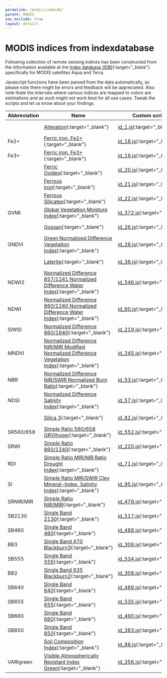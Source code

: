 ```yaml
---
permalink: /modis/indexdb/
parent: MODIS
nav_exclude: true
layout: default
---
```


# MODIS indices from indexdatabase

Following collection of remote sensing indices has been constructed from the information available at the [Index database (IDB)](https://www.indexdatabase.de/){:target="_blank"} specifically for MODIS satellites Aqua and Terra.

Javascript functions have been parsed from the data automatically, so please note there might be errors and feedback will be appreciated. Also note thate the intervals where various indices are mapped to colors are estimations and as such might not work best for all use cases. Tweak the scripts and let us know about your findings.


| Abbreviation | Name | Custom script | Open in EO Browser |
 |---|---|---|---|
|  | [Alteration](https://www.indexdatabase.de/db/si-single.php?rsindex_id=1=&sensor_id=14){:target="_blank"} | [id_1.js](./id_1.js){:target="_blank"} | [EO Browser](https://apps.sentinel-hub.com/eo-browser/?datasetId=MODIS&lat=42.86691&lng=10.78033&zoom=8&fromTime=2020-07-05T00%3A00%3A00.000Z&toTime=2020-07-05T23%3A59%3A59.999Z&evalscripturl=https%3A%2F%2Fraw.githubusercontent.com%2Fsentinel-hub%2Fcustom-scripts%2Fmaster%2Fmodis%2Findexdb%2Fid_1.js#custom-script){:target="_blank"} |
| Fe2+ | [Ferric iron, Fe2+](https://www.indexdatabase.de/db/si-single.php?rsindex_id=18=&sensor_id=14){:target="_blank"} | [id_18.js](./id_18.js){:target="_blank"} | [EO Browser](https://apps.sentinel-hub.com/eo-browser/?datasetId=MODIS&lat=42.86691&lng=10.78033&zoom=8&fromTime=2020-07-05T00%3A00%3A00.000Z&toTime=2020-07-05T23%3A59%3A59.999Z&evalscripturl=https%3A%2F%2Fraw.githubusercontent.com%2Fsentinel-hub%2Fcustom-scripts%2Fmaster%2Fmodis%2Findexdb%2Fid_18.js#custom-script){:target="_blank"} |
| Fe3+ | [Ferric iron, Fe3+](https://www.indexdatabase.de/db/si-single.php?rsindex_id=19=&sensor_id=14){:target="_blank"} | [id_19.js](./id_19.js){:target="_blank"} | [EO Browser](https://apps.sentinel-hub.com/eo-browser/?datasetId=MODIS&lat=42.86691&lng=10.78033&zoom=8&fromTime=2020-07-05T00%3A00%3A00.000Z&toTime=2020-07-05T23%3A59%3A59.999Z&evalscripturl=https%3A%2F%2Fraw.githubusercontent.com%2Fsentinel-hub%2Fcustom-scripts%2Fmaster%2Fmodis%2Findexdb%2Fid_19.js#custom-script){:target="_blank"} |
|  | [Ferric Oxides](https://www.indexdatabase.de/db/si-single.php?rsindex_id=20=&sensor_id=14){:target="_blank"} | [id_20.js](./id_20.js){:target="_blank"} | [EO Browser](https://apps.sentinel-hub.com/eo-browser/?datasetId=MODIS&lat=42.86691&lng=10.78033&zoom=8&fromTime=2020-07-05T00%3A00%3A00.000Z&toTime=2020-07-05T23%3A59%3A59.999Z&evalscripturl=https%3A%2F%2Fraw.githubusercontent.com%2Fsentinel-hub%2Fcustom-scripts%2Fmaster%2Fmodis%2Findexdb%2Fid_20.js#custom-script){:target="_blank"} |
|  | [Ferrous iron](https://www.indexdatabase.de/db/si-single.php?rsindex_id=21=&sensor_id=14){:target="_blank"} | [id_21.js](./id_21.js){:target="_blank"} | [EO Browser](https://apps.sentinel-hub.com/eo-browser/?datasetId=MODIS&lat=42.86691&lng=10.78033&zoom=8&fromTime=2020-07-05T00%3A00%3A00.000Z&toTime=2020-07-05T23%3A59%3A59.999Z&evalscripturl=https%3A%2F%2Fraw.githubusercontent.com%2Fsentinel-hub%2Fcustom-scripts%2Fmaster%2Fmodis%2Findexdb%2Fid_21.js#custom-script){:target="_blank"} |
|  | [Ferrous Silicates](https://www.indexdatabase.de/db/si-single.php?rsindex_id=22=&sensor_id=14){:target="_blank"} | [id_22.js](./id_22.js){:target="_blank"} | [EO Browser](https://apps.sentinel-hub.com/eo-browser/?datasetId=MODIS&lat=42.86691&lng=10.78033&zoom=8&fromTime=2020-07-05T00%3A00%3A00.000Z&toTime=2020-07-05T23%3A59%3A59.999Z&evalscripturl=https%3A%2F%2Fraw.githubusercontent.com%2Fsentinel-hub%2Fcustom-scripts%2Fmaster%2Fmodis%2Findexdb%2Fid_22.js#custom-script){:target="_blank"} |
| GVMI | [Global Vegetation Moisture Index](https://www.indexdatabase.de/db/si-single.php?rsindex_id=372=&sensor_id=14){:target="_blank"} | [id_372.js](./id_372.js){:target="_blank"} | [EO Browser](https://apps.sentinel-hub.com/eo-browser/?datasetId=MODIS&lat=42.86691&lng=10.78033&zoom=8&fromTime=2020-07-05T00%3A00%3A00.000Z&toTime=2020-07-05T23%3A59%3A59.999Z&evalscripturl=https%3A%2F%2Fraw.githubusercontent.com%2Fsentinel-hub%2Fcustom-scripts%2Fmaster%2Fmodis%2Findexdb%2Fid_372.js#custom-script){:target="_blank"} |
|  | [Gossan](https://www.indexdatabase.de/db/si-single.php?rsindex_id=26=&sensor_id=14){:target="_blank"} | [id_26.js](./id_26.js){:target="_blank"} | [EO Browser](https://apps.sentinel-hub.com/eo-browser/?datasetId=MODIS&lat=42.86691&lng=10.78033&zoom=8&fromTime=2020-07-05T00%3A00%3A00.000Z&toTime=2020-07-05T23%3A59%3A59.999Z&evalscripturl=https%3A%2F%2Fraw.githubusercontent.com%2Fsentinel-hub%2Fcustom-scripts%2Fmaster%2Fmodis%2Findexdb%2Fid_26.js#custom-script){:target="_blank"} |
| GNDVI | [Green Normalized Difference Vegetation Index](https://www.indexdatabase.de/db/si-single.php?rsindex_id=28=&sensor_id=14){:target="_blank"} | [id_28.js](./id_28.js){:target="_blank"} | [EO Browser](https://apps.sentinel-hub.com/eo-browser/?datasetId=MODIS&lat=42.86691&lng=10.78033&zoom=8&fromTime=2020-07-05T00%3A00%3A00.000Z&toTime=2020-07-05T23%3A59%3A59.999Z&evalscripturl=https%3A%2F%2Fraw.githubusercontent.com%2Fsentinel-hub%2Fcustom-scripts%2Fmaster%2Fmodis%2Findexdb%2Fid_28.js#custom-script){:target="_blank"} |
|  | [Laterite](https://www.indexdatabase.de/db/si-single.php?rsindex_id=38=&sensor_id=14){:target="_blank"} | [id_38.js](./id_38.js){:target="_blank"} | [EO Browser](https://apps.sentinel-hub.com/eo-browser/?datasetId=MODIS&lat=42.86691&lng=10.78033&zoom=8&fromTime=2020-07-05T00%3A00%3A00.000Z&toTime=2020-07-05T23%3A59%3A59.999Z&evalscripturl=https%3A%2F%2Fraw.githubusercontent.com%2Fsentinel-hub%2Fcustom-scripts%2Fmaster%2Fmodis%2Findexdb%2Fid_38.js#custom-script){:target="_blank"} |
| NDWI2 | [Normalized Difference 857/1241 Normalized Difference Water Index](https://www.indexdatabase.de/db/si-single.php?rsindex_id=546=&sensor_id=14){:target="_blank"} | [id_546.js](./id_546.js){:target="_blank"} | [EO Browser](https://apps.sentinel-hub.com/eo-browser/?datasetId=MODIS&lat=42.86691&lng=10.78033&zoom=8&fromTime=2020-07-05T00%3A00%3A00.000Z&toTime=2020-07-05T23%3A59%3A59.999Z&evalscripturl=https%3A%2F%2Fraw.githubusercontent.com%2Fsentinel-hub%2Fcustom-scripts%2Fmaster%2Fmodis%2Findexdb%2Fid_546.js#custom-script){:target="_blank"} |
| NDWI | [Normalized Difference 860/1240 Normalized Difference Water Index](https://www.indexdatabase.de/db/si-single.php?rsindex_id=60=&sensor_id=14){:target="_blank"} | [id_60.js](./id_60.js){:target="_blank"} | [EO Browser](https://apps.sentinel-hub.com/eo-browser/?datasetId=MODIS&lat=42.86691&lng=10.78033&zoom=8&fromTime=2020-07-05T00%3A00%3A00.000Z&toTime=2020-07-05T23%3A59%3A59.999Z&evalscripturl=https%3A%2F%2Fraw.githubusercontent.com%2Fsentinel-hub%2Fcustom-scripts%2Fmaster%2Fmodis%2Findexdb%2Fid_60.js#custom-script){:target="_blank"} |
| SIWSI | [Normalized Difference 860/1640](https://www.indexdatabase.de/db/si-single.php?rsindex_id=219=&sensor_id=14){:target="_blank"} | [id_219.js](./id_219.js){:target="_blank"} | [EO Browser](https://apps.sentinel-hub.com/eo-browser/?datasetId=MODIS&lat=42.86691&lng=10.78033&zoom=8&fromTime=2020-07-05T00%3A00%3A00.000Z&toTime=2020-07-05T23%3A59%3A59.999Z&evalscripturl=https%3A%2F%2Fraw.githubusercontent.com%2Fsentinel-hub%2Fcustom-scripts%2Fmaster%2Fmodis%2Findexdb%2Fid_219.js#custom-script){:target="_blank"} |
| MNDVI | [Normalized Difference NIR/MIR Modified Normalized Difference Vegetation Index](https://www.indexdatabase.de/db/si-single.php?rsindex_id=245=&sensor_id=14){:target="_blank"} | [id_245.js](./id_245.js){:target="_blank"} | [EO Browser](https://apps.sentinel-hub.com/eo-browser/?datasetId=MODIS&lat=42.86691&lng=10.78033&zoom=8&fromTime=2020-07-05T00%3A00%3A00.000Z&toTime=2020-07-05T23%3A59%3A59.999Z&evalscripturl=https%3A%2F%2Fraw.githubusercontent.com%2Fsentinel-hub%2Fcustom-scripts%2Fmaster%2Fmodis%2Findexdb%2Fid_245.js#custom-script){:target="_blank"} |
| NBR | [Normalized Difference NIR/SWIR Normalized Burn Ratio](https://www.indexdatabase.de/db/si-single.php?rsindex_id=53=&sensor_id=14){:target="_blank"} | [id_53.js](./id_53.js){:target="_blank"} | [EO Browser](https://apps.sentinel-hub.com/eo-browser/?datasetId=MODIS&lat=42.86691&lng=10.78033&zoom=8&fromTime=2020-07-05T00%3A00%3A00.000Z&toTime=2020-07-05T23%3A59%3A59.999Z&evalscripturl=https%3A%2F%2Fraw.githubusercontent.com%2Fsentinel-hub%2Fcustom-scripts%2Fmaster%2Fmodis%2Findexdb%2Fid_53.js#custom-script){:target="_blank"} |
| NDSI | [Normalized Difference Salinity Index](https://www.indexdatabase.de/db/si-single.php?rsindex_id=57=&sensor_id=14){:target="_blank"} | [id_57.js](./id_57.js){:target="_blank"} | [EO Browser](https://apps.sentinel-hub.com/eo-browser/?datasetId=MODIS&lat=42.86691&lng=10.78033&zoom=8&fromTime=2020-07-05T00%3A00%3A00.000Z&toTime=2020-07-05T23%3A59%3A59.999Z&evalscripturl=https%3A%2F%2Fraw.githubusercontent.com%2Fsentinel-hub%2Fcustom-scripts%2Fmaster%2Fmodis%2Findexdb%2Fid_57.js#custom-script){:target="_blank"} |
|  | [Silica 3](https://www.indexdatabase.de/db/si-single.php?rsindex_id=82=&sensor_id=14){:target="_blank"} | [id_82.js](./id_82.js){:target="_blank"} | [EO Browser](https://apps.sentinel-hub.com/eo-browser/?datasetId=MODIS&lat=42.86691&lng=10.78033&zoom=8&fromTime=2020-07-05T00%3A00%3A00.000Z&toTime=2020-07-05T23%3A59%3A59.999Z&evalscripturl=https%3A%2F%2Fraw.githubusercontent.com%2Fsentinel-hub%2Fcustom-scripts%2Fmaster%2Fmodis%2Findexdb%2Fid_82.js#custom-script){:target="_blank"} |
| SR560/658 | [Simple Ratio 560/658 GRVIhyper](https://www.indexdatabase.de/db/si-single.php?rsindex_id=552=&sensor_id=14){:target="_blank"} | [id_552.js](./id_552.js){:target="_blank"} | [EO Browser](https://apps.sentinel-hub.com/eo-browser/?datasetId=MODIS&lat=42.86691&lng=10.78033&zoom=8&fromTime=2020-07-05T00%3A00%3A00.000Z&toTime=2020-07-05T23%3A59%3A59.999Z&evalscripturl=https%3A%2F%2Fraw.githubusercontent.com%2Fsentinel-hub%2Fcustom-scripts%2Fmaster%2Fmodis%2Findexdb%2Fid_552.js#custom-script){:target="_blank"} |
| SRWI | [Simple Ratio 860/1240](https://www.indexdatabase.de/db/si-single.php?rsindex_id=220=&sensor_id=14){:target="_blank"} | [id_220.js](./id_220.js){:target="_blank"} | [EO Browser](https://apps.sentinel-hub.com/eo-browser/?datasetId=MODIS&lat=42.86691&lng=10.78033&zoom=8&fromTime=2020-07-05T00%3A00%3A00.000Z&toTime=2020-07-05T23%3A59%3A59.999Z&evalscripturl=https%3A%2F%2Fraw.githubusercontent.com%2Fsentinel-hub%2Fcustom-scripts%2Fmaster%2Fmodis%2Findexdb%2Fid_220.js#custom-script){:target="_blank"} |
| RDI | [Simple Ratio MIR/NIR Ratio Drought Index](https://www.indexdatabase.de/db/si-single.php?rsindex_id=71=&sensor_id=14){:target="_blank"} | [id_71.js](./id_71.js){:target="_blank"} | [EO Browser](https://apps.sentinel-hub.com/eo-browser/?datasetId=MODIS&lat=42.86691&lng=10.78033&zoom=8&fromTime=2020-07-05T00%3A00%3A00.000Z&toTime=2020-07-05T23%3A59%3A59.999Z&evalscripturl=https%3A%2F%2Fraw.githubusercontent.com%2Fsentinel-hub%2Fcustom-scripts%2Fmaster%2Fmodis%2Findexdb%2Fid_71.js#custom-script){:target="_blank"} |
| SI | [Simple Ratio MIR/SWIR Cley Mineral-Index, Salinity Index](https://www.indexdatabase.de/db/si-single.php?rsindex_id=95=&sensor_id=14){:target="_blank"} | [id_95.js](./id_95.js){:target="_blank"} | [EO Browser](https://apps.sentinel-hub.com/eo-browser/?datasetId=MODIS&lat=42.86691&lng=10.78033&zoom=8&fromTime=2020-07-05T00%3A00%3A00.000Z&toTime=2020-07-05T23%3A59%3A59.999Z&evalscripturl=https%3A%2F%2Fraw.githubusercontent.com%2Fsentinel-hub%2Fcustom-scripts%2Fmaster%2Fmodis%2Findexdb%2Fid_95.js#custom-script){:target="_blank"} |
| SRNIR/MIR | [Simple Ratio NIR/MIR](https://www.indexdatabase.de/db/si-single.php?rsindex_id=479=&sensor_id=14){:target="_blank"} | [id_479.js](./id_479.js){:target="_blank"} | [EO Browser](https://apps.sentinel-hub.com/eo-browser/?datasetId=MODIS&lat=42.86691&lng=10.78033&zoom=8&fromTime=2020-07-05T00%3A00%3A00.000Z&toTime=2020-07-05T23%3A59%3A59.999Z&evalscripturl=https%3A%2F%2Fraw.githubusercontent.com%2Fsentinel-hub%2Fcustom-scripts%2Fmaster%2Fmodis%2Findexdb%2Fid_479.js#custom-script){:target="_blank"} |
| SB2130 | [Single Band 2130](https://www.indexdatabase.de/db/si-single.php?rsindex_id=517=&sensor_id=14){:target="_blank"} | [id_517.js](./id_517.js){:target="_blank"} | [EO Browser](https://apps.sentinel-hub.com/eo-browser/?datasetId=MODIS&lat=42.86691&lng=10.78033&zoom=8&fromTime=2020-07-05T00%3A00%3A00.000Z&toTime=2020-07-05T23%3A59%3A59.999Z&evalscripturl=https%3A%2F%2Fraw.githubusercontent.com%2Fsentinel-hub%2Fcustom-scripts%2Fmaster%2Fmodis%2Findexdb%2Fid_517.js#custom-script){:target="_blank"} |
| SB460 | [Single Band 460](https://www.indexdatabase.de/db/si-single.php?rsindex_id=488=&sensor_id=14){:target="_blank"} | [id_488.js](./id_488.js){:target="_blank"} | [EO Browser](https://apps.sentinel-hub.com/eo-browser/?datasetId=MODIS&lat=42.86691&lng=10.78033&zoom=8&fromTime=2020-07-05T00%3A00%3A00.000Z&toTime=2020-07-05T23%3A59%3A59.999Z&evalscripturl=https%3A%2F%2Fraw.githubusercontent.com%2Fsentinel-hub%2Fcustom-scripts%2Fmaster%2Fmodis%2Findexdb%2Fid_488.js#custom-script){:target="_blank"} |
| BB3 | [Single Band 470 Blackburn3](https://www.indexdatabase.de/db/si-single.php?rsindex_id=309=&sensor_id=14){:target="_blank"} | [id_309.js](./id_309.js){:target="_blank"} | [EO Browser](https://apps.sentinel-hub.com/eo-browser/?datasetId=MODIS&lat=42.86691&lng=10.78033&zoom=8&fromTime=2020-07-05T00%3A00%3A00.000Z&toTime=2020-07-05T23%3A59%3A59.999Z&evalscripturl=https%3A%2F%2Fraw.githubusercontent.com%2Fsentinel-hub%2Fcustom-scripts%2Fmaster%2Fmodis%2Findexdb%2Fid_309.js#custom-script){:target="_blank"} |
| SB555 | [Single Band 555](https://www.indexdatabase.de/db/si-single.php?rsindex_id=534=&sensor_id=14){:target="_blank"} | [id_534.js](./id_534.js){:target="_blank"} | [EO Browser](https://apps.sentinel-hub.com/eo-browser/?datasetId=MODIS&lat=42.86691&lng=10.78033&zoom=8&fromTime=2020-07-05T00%3A00%3A00.000Z&toTime=2020-07-05T23%3A59%3A59.999Z&evalscripturl=https%3A%2F%2Fraw.githubusercontent.com%2Fsentinel-hub%2Fcustom-scripts%2Fmaster%2Fmodis%2Findexdb%2Fid_534.js#custom-script){:target="_blank"} |
| BB2 | [Single Band 635 Blackburn2](https://www.indexdatabase.de/db/si-single.php?rsindex_id=308=&sensor_id=14){:target="_blank"} | [id_308.js](./id_308.js){:target="_blank"} | [EO Browser](https://apps.sentinel-hub.com/eo-browser/?datasetId=MODIS&lat=42.86691&lng=10.78033&zoom=8&fromTime=2020-07-05T00%3A00%3A00.000Z&toTime=2020-07-05T23%3A59%3A59.999Z&evalscripturl=https%3A%2F%2Fraw.githubusercontent.com%2Fsentinel-hub%2Fcustom-scripts%2Fmaster%2Fmodis%2Findexdb%2Fid_308.js#custom-script){:target="_blank"} |
| SB640 | [Single Band 640](https://www.indexdatabase.de/db/si-single.php?rsindex_id=489=&sensor_id=14){:target="_blank"} | [id_489.js](./id_489.js){:target="_blank"} | [EO Browser](https://apps.sentinel-hub.com/eo-browser/?datasetId=MODIS&lat=42.86691&lng=10.78033&zoom=8&fromTime=2020-07-05T00%3A00%3A00.000Z&toTime=2020-07-05T23%3A59%3A59.999Z&evalscripturl=https%3A%2F%2Fraw.githubusercontent.com%2Fsentinel-hub%2Fcustom-scripts%2Fmaster%2Fmodis%2Findexdb%2Fid_489.js#custom-script){:target="_blank"} |
| SB655 | [Single Band 655](https://www.indexdatabase.de/db/si-single.php?rsindex_id=535=&sensor_id=14){:target="_blank"} | [id_535.js](./id_535.js){:target="_blank"} | [EO Browser](https://apps.sentinel-hub.com/eo-browser/?datasetId=MODIS&lat=42.86691&lng=10.78033&zoom=8&fromTime=2020-07-05T00%3A00%3A00.000Z&toTime=2020-07-05T23%3A59%3A59.999Z&evalscripturl=https%3A%2F%2Fraw.githubusercontent.com%2Fsentinel-hub%2Fcustom-scripts%2Fmaster%2Fmodis%2Findexdb%2Fid_535.js#custom-script){:target="_blank"} |
| SB660 | [Single Band 660](https://www.indexdatabase.de/db/si-single.php?rsindex_id=490=&sensor_id=14){:target="_blank"} | [id_490.js](./id_490.js){:target="_blank"} | [EO Browser](https://apps.sentinel-hub.com/eo-browser/?datasetId=MODIS&lat=42.86691&lng=10.78033&zoom=8&fromTime=2020-07-05T00%3A00%3A00.000Z&toTime=2020-07-05T23%3A59%3A59.999Z&evalscripturl=https%3A%2F%2Fraw.githubusercontent.com%2Fsentinel-hub%2Fcustom-scripts%2Fmaster%2Fmodis%2Findexdb%2Fid_490.js#custom-script){:target="_blank"} |
| SB850 | [Single Band 850](https://www.indexdatabase.de/db/si-single.php?rsindex_id=383=&sensor_id=14){:target="_blank"} | [id_383.js](./id_383.js){:target="_blank"} | [EO Browser](https://apps.sentinel-hub.com/eo-browser/?datasetId=MODIS&lat=42.86691&lng=10.78033&zoom=8&fromTime=2020-07-05T00%3A00%3A00.000Z&toTime=2020-07-05T23%3A59%3A59.999Z&evalscripturl=https%3A%2F%2Fraw.githubusercontent.com%2Fsentinel-hub%2Fcustom-scripts%2Fmaster%2Fmodis%2Findexdb%2Fid_383.js#custom-script){:target="_blank"} |
|  | [Soil Composition Index](https://www.indexdatabase.de/db/si-single.php?rsindex_id=88=&sensor_id=14){:target="_blank"} | [id_88.js](./id_88.js){:target="_blank"} | [EO Browser](https://apps.sentinel-hub.com/eo-browser/?datasetId=MODIS&lat=42.86691&lng=10.78033&zoom=8&fromTime=2020-07-05T00%3A00%3A00.000Z&toTime=2020-07-05T23%3A59%3A59.999Z&evalscripturl=https%3A%2F%2Fraw.githubusercontent.com%2Fsentinel-hub%2Fcustom-scripts%2Fmaster%2Fmodis%2Findexdb%2Fid_88.js#custom-script){:target="_blank"} |
| VARIgreen | [Visible Atmospherically Resistant Index Green](https://www.indexdatabase.de/db/si-single.php?rsindex_id=356=&sensor_id=14){:target="_blank"} | [id_356.js](./id_356.js){:target="_blank"} | [EO Browser](https://apps.sentinel-hub.com/eo-browser/?datasetId=MODIS&lat=42.86691&lng=10.78033&zoom=8&fromTime=2020-07-05T00%3A00%3A00.000Z&toTime=2020-07-05T23%3A59%3A59.999Z&evalscripturl=https%3A%2F%2Fraw.githubusercontent.com%2Fsentinel-hub%2Fcustom-scripts%2Fmaster%2Fmodis%2Findexdb%2Fid_356.js#custom-script){:target="_blank"} |
